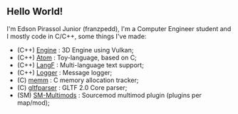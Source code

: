 ## Hello World!
I'm Edson Pirassol Junior (franzpedd), I'm a Computer Engineer student and I mostly code in C/C++, some things I've made:

* (C++) [Engine](https://github.com/franzpedd/Engine/) : 3D Engine using Vulkan;
* (C++) [Atom](https://github.com/franzpedd/atomdev) : Toy-language, based on C;
* (C++) [LangF](https://github.com/franzpedd/langf) : Multi-language text support;
* (C++) [Logger](https://github.com/franzpedd/cpplogger) : Message logger;
* (C) [memm](https://github.com/franzpedd/memm) : C memory allocation tracker;
* (C) [gltfparser](https://github.com/franzpedd/gltfparser) : GLTF 2.0 Core parser;
* (SM) [SM-Multimods](https://github.com/franzpedd/sm-multimods) : Sourcemod multimod plugin (plugins per map/mod);
